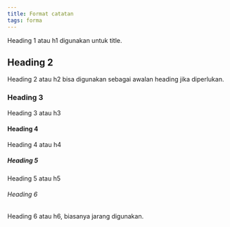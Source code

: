 ```yaml
---
title: Format catatan
tags: forma
---
```


Heading 1 atau h1 digunakan untuk title.
## Heading 2
Heading 2 atau h2 bisa digunakan sebagai awalan heading jika diperlukan.
### Heading 3
Heading 3 atau h3
#### Heading 4
Heading 4 atau h4
##### Heading 5
Heading 5 atau h5
###### Heading 6
Heading 6 atau h6, biasanya jarang digunakan.



